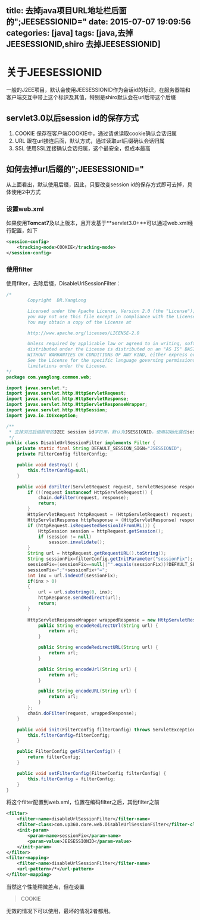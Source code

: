 title: 去掉java项目URL地址栏后面的";JEESESSIONID="
date: 2015-07-07 19:09:56
categories: [java]
tags: [java,去掉JEESESSIONID,shiro 去掉JEESESSIONID]
---

# 关于JEESESSIONID
一般的J2EE项目，默认会使用JEESESSIONID作为会话id的标识，在服务器端和客户端交互中带上这个标识及其值，特别是shiro默认会在url后带这个后缀

## servlet3.0以后session id的保存方式
1. COOKIE 保存在客户端COOKIE中，通过请求读取cookie确认会话归属
2. URL 跟在url接连后面，默认方式，通过读取url后缀确认会话归属
3. SSL 使用SSL连接确认会话归属，这个最安全，但成本最高

## 如何去掉url后缀的";JEESESSIONID="
从上面看出，默认使用后缀，因此，只要改变session id的保存方式即可去掉，具体使用2中方式

### 设置web.xml
如果使用**Tomcat7**及以上版本，且开发基于**servlet3.0+**可以通过web.xml经行配置，如下
```xml
<session-config>
	<tracking-mode>COOKIE</tracking-mode>
</session-config>
```
<!-- more -->
### 使用filter
使用filter，去除后缀，DisableUrlSessionFilter：
```java
/*
        Copyright  DR.YangLong

        Licensed under the Apache License, Version 2.0 (the "License");
        you may not use this file except in compliance with the License.
        You may obtain a copy of the License at

        http://www.apache.org/licenses/LICENSE-2.0

        Unless required by applicable law or agreed to in writing, software
        distributed under the License is distributed on an "AS IS" BASIS,
        WITHOUT WARRANTIES OR CONDITIONS OF ANY KIND, either express or implied.
        See the License for the specific language governing permissions and
        limitations under the License.
*/
package com.yanglong.common.web;

import javax.servlet.*;
import javax.servlet.http.HttpServletRequest;
import javax.servlet.http.HttpServletResponse;
import javax.servlet.http.HttpServletResponseWrapper;
import javax.servlet.http.HttpSession;
import java.io.IOException;

/**
 * 去掉浏览后缀附带的J2EE session id字符串，默认为JSESSIONID，使用初始化属性sessionFix来指定
 */
public class DisableUrlSessionFilter implements Filter {
	private static final String DEFAULT_SESSION_SIGN="JSESSIONID";
    private FilterConfig filterConfig;

	public void destroy() {
		this.filterConfig=null;
	}

	public void doFilter(ServletRequest request, ServletResponse response, FilterChain chain) throws IOException, ServletException {
		if (!(request instanceof HttpServletRequest)) {
			chain.doFilter(request, response);
			return;
		}
		HttpServletRequest httpRequest = (HttpServletRequest) request;
		HttpServletResponse httpResponse = (HttpServletResponse) response;
		if (httpRequest.isRequestedSessionIdFromURL()) {  
            HttpSession session = httpRequest.getSession();
            if (session != null)  
                session.invalidate();  
        } 
		String url = httpRequest.getRequestURL().toString();
		String sessionFix=filterConfig.getInitParameter("sessionFix");
		sessionFix=(sessionFix==null||"".equals(sessionFix))?DEFAULT_SESSION_SIGN:sessionFix;
		sessionFix=";"+sessionFix+"=";
        int inx = url.indexOf(sessionFix);
        if(inx > 0)
        {
        	url = url.substring(0, inx);
        	httpResponse.sendRedirect(url);
        	return;
        }
        
		HttpServletResponseWrapper wrappedResponse = new HttpServletResponseWrapper(httpResponse) {
			public String encodeRedirectUrl(String url) {
				return url;
			}

			public String encodeRedirectURL(String url) {
				return url;
			}

			public String encodeUrl(String url) {
				return url;
			}

			public String encodeURL(String url) {
				return url;
			}
		};
		chain.doFilter(request, wrappedResponse);
	}

	public void init(FilterConfig filterConfig) throws ServletException {
		this.filterConfig=filterConfig;
	}

	public FilterConfig getFilterConfig() {
		return filterConfig;
	}

	public void setFilterConfig(FilterConfig filterConfig) {
		this.filterConfig = filterConfig;
	}
}
```

将这个filter配置到web.xml，位置在编码filter之后，其他filter之前
```xml
<filter>
    <filter-name>disableUrlSessionFilter</filter-name>
    <filter-class>com.up360.core.web.DisableUrlSessionFilter</filter-class>
    <init-param>
        <param-name>sessionFix</param-name>
        <param-value>JEESESSIONID</param-value>
    </init-param>
</filter>
<filter-mapping>
    <filter-name>disableUrlSessionFilter</filter-name>
    <url-pattern>/*</url-pattern>
</filter-mapping>
```

当然这个性能稍微差点，但在设置
> <tracking-mode>COOKIE</tracking-mode>

无效的情况下可以使用，最坏的情况2者都用。